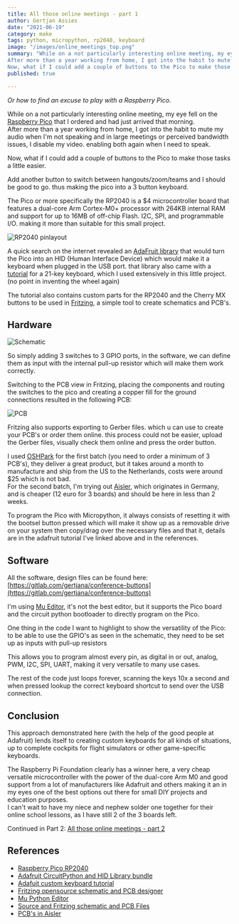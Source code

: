 ```yaml
---
title: All those online meetings - part 1
author: Gertjan Assies
date: "2021-06-19"
category: make
tags: python, micropython, rp2040, keyboard
image: "/images/online_meetings_top.png"
summary: "While on a not particularly interesting online meeting, my eye fell on the [Raspberry Pico](https://www.raspberrypi.org/products/raspberry-pi-pico/) that I ordered and had just arrived that morning.  
After more than a year working from home, I got into the habit to mute my audio when I'm not speaking and in large meetings or perceived bandwidth issues, I disable my video. enabling both again when I need to speak.
Now, what if I could add a couple of buttons to the Pico to make those tasks a little easier."
published: true

---
```


_Or how to find an excuse to play with a Raspberry Pico._

While on a not particularly interesting online meeting, my eye fell on the [Raspberry Pico](https://www.raspberrypi.org/products/raspberry-pi-pico/) that I ordered and had just arrived that morning.  
After more than a year working from home, I got into the habit to mute my audio when I'm not speaking and in large meetings or perceived bandwidth issues, I disable my video. enabling both again when I need to speak.

Now, what if I could add a couple of buttons to the Pico to make those tasks a little easier.

Add another button to switch between hangouts/zoom/teams and I should be good to go. thus making the pico into a 3 button keyboard.

The Pico or more specifically the RP2040 is a $4 microcontroller board that features a dual-core Arm Cortex-M0+ processor with 264KB internal RAM and support for up to 16MB of off-chip Flash. I2C, SPI, and programmable I/O. making it more than suitable for this small project.

![RP2040 pinlayout](/images/online_meetings_1.png)

A quick search on the internet revealed an [AdaFruit library](https://circuitpython.readthedocs.io/projects/hid/en/latest/) that would turn the Pico into an HID (Human Interface Device) which would make it a keyboard when plugged in the USB port. that library also came with a [tutorial](https://learn.adafruit.com/diy-pico-mechanical-keyboard-with-fritzing-circuitpython/overview) for a 21-key keyboard, which I used extensively in this little project. (no point in inventing the wheel again)

The tutorial also contains custom parts for the RP2040 and the Cherry MX buttons to be used in [Fritzing](https://fritzing.org/), a simple tool to create schematics and PCB's.

## Hardware

![Schematic](/images/online_meetings_2.png)

So simply adding 3 switches to 3 GPIO ports, in the software, we can define them as input with the internal pull-up resistor which will make them work correctly.

Switching to the PCB view in Fritzing, placing the components and routing the switches to the pico and creating a copper fill for the ground connections resulted in the following PCB:

![PCB](/images/online_meetings_3.png)

Fritzing also supports exporting to Gerber files. which u can use to create your PCB's or order them online. this process could not be easier, upload the Gerber files, visually check them online and press the order button.

I used [OSHPark](https://oshpark.com/) for the first batch (you need to order a minimum of 3 PCB's), they deliver a great product, but it takes around a month to manufacture and ship from the US to the Netherlands, costs were around $25 which is not bad.  
For the second batch, I'm trying out [Aisler](https://aisler.net/), which originates in Germany, and is cheaper (12 euro for 3 boards) and should be here in less than 2 weeks.

To program the Pico with Micropython, it always consists of resetting it with the bootsel button pressed which will make it show up as a removable drive on your system then copy/drag over the necessary files and that it, details are in the adafruit tutorial I've linked above and in the references.

## Software

All the software, design files can be found here:  
[https://gitlab.com/gertjana/conference-buttons](https://gitlab.com/gertjana/conference-buttons)

I'm using [Mu Editor](https://codewith.mu/), it's not the best editor, but it supports the Pico board and the circuit python bootloader to directly program on the Pico.

One thing in the code I want to highlight to show the versatility of the Pico:  
to be able to use the GPIO's as seen in the schematic, they need to be set up as inputs with pull-up resistors

This allows you to program almost every pin, as digital in or out, analog, PWM, I2C, SPI, UART, making it very versatile to many use cases.

The rest of the code just loops forever, scanning the keys 10x a second and when pressed lookup the correct keyboard shortcut to send over the USB connection.

## Conclusion

This approach demonstrated here (with the help of the good people at Adafruit) lends itself to creating custom keyboards for all kinds of situations, up to complete cockpits for flight simulators or other game-specific keyboards.

The Raspberry Pi Foundation clearly has a winner here, a very cheap versatile microcontroller with the power of the dual-core Arm M0 and good support from a lot of manufacturers like Adafruit and others making it an in my eyes one of the best options out there for small DIY projects and education purposes.  
I can't wait to have my niece and nephew solder one together for their online school lessons, as I have still 2 of the 3 boards left.

Continued in Part 2: [All those online meetings - part 2](/blog/220801_online_meetings2)

## References

* [Raspberry Pico RP2040](https://www.raspberrypi.org/products/raspberry-pi-pico/)
* [Adafruit CircuitPython and HID Library bundle](https://circuitpython.org/libraries)
* [Adafuit custom keyboard tutorial](https://learn.adafruit.com/diy-pico-mechanical-keyboard-with-fritzing-circuitpython/overview)
* [Fritzing opensource schematic and PCB designer](https://fritzing.org/)
* [Mu Python Editor](https://codewith.mu/)
* [Source and Fritzing schematic and PCB Files](https://gitlab.com/gertjana/conference-buttons)
* [PCB's in Aisler](https://aisler.net/p/KHQPFARM)
